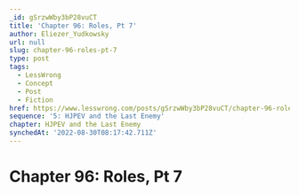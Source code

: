 ```yaml
---
_id: gSrzwWby3bP28vuCT
title: 'Chapter 96: Roles, Pt 7'
author: Eliezer_Yudkowsky
url: null
slug: chapter-96-roles-pt-7
type: post
tags:
  - LessWrong
  - Concept
  - Post
  - Fiction
href: https://www.lesswrong.com/posts/gSrzwWby3bP28vuCT/chapter-96-roles-pt-7
sequence: '5: HJPEV and the Last Enemy'
chapter: HJPEV and the Last Enemy
synchedAt: '2022-08-30T08:17:42.711Z'
---
```


# Chapter 96: Roles, Pt 7
